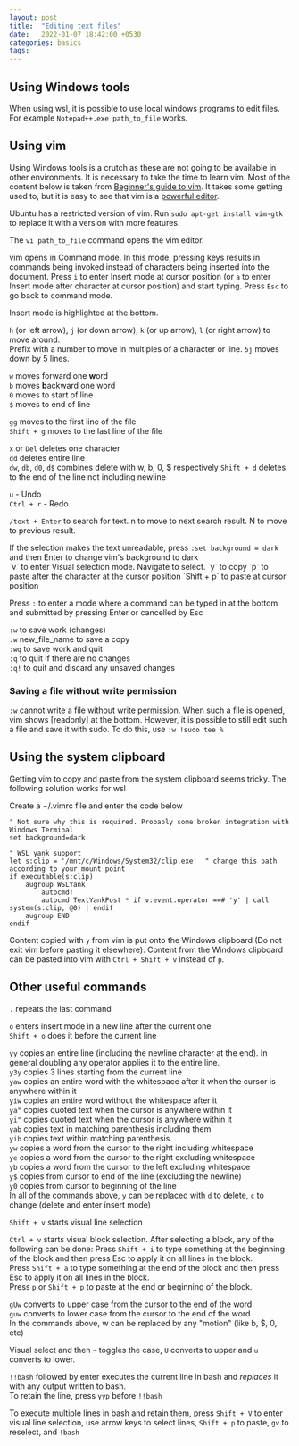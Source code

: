 ```yaml
---
layout: post
title:  "Editing text files"
date:   2022-01-07 18:42:00 +0530
categories: basics
tags: 
---
```


## Using Windows tools

When using wsl, it is possible to use local windows programs to edit files. For example `Notepad++.exe path_to_file` works.


## Using vim

Using Windows tools is a crutch as these are not going to be available in other environments. It is necessary to take the time to learn vim. Most of the content below is taken from [Beginner's guide to vim](https://www.linux.com/training-tutorials/vim-101-beginners-guide-vim/). It takes some getting used to, but it is easy to see that vim is a [powerful editor](https://www.barbarianmeetscoding.com/blog/boost-your-coding-fu-with-vscode-and-vim).

Ubuntu has a restricted version of vim. Run `sudo apt-get install vim-gtk` to replace it with a version with more features.

The `vi path_to_file` command opens the vim editor.

vim opens in Command mode. In this mode, pressing keys results in commands being invoked instead of characters being inserted into the document. Press `i` to enter Insert mode at cursor position (or `a` to enter Insert mode after character at cursor position) and start typing. Press `Esc` to go back to command mode.

Insert mode is highlighted at the bottom.

`h` (or left arrow), `j` (or down arrow), `k` (or up arrow), `l` (or right arrow) to move around.  
Prefix with a number to move in multiples of a character or line. `5j` moves down by 5 lines.

`w` moves forward one **w**ord  
`b` moves **b**ackward one word  
`0` moves to start of line  
`$` moves to end of line

`gg` moves to the first line of the file  
`Shift + g` moves to the last line of the file

`x` or `Del` deletes one character  
`dd` deletes entire line  
`dw`, `db`, `d0`, `d$` combines delete with w, b, 0, $ respectively
`Shift + d` deletes to the end of the line not including newline

`u` - Undo  
`Ctrl + r` - Redo

`/text + Enter` to search for text. n to move to next search result. N to move to previous result.

<aside>If the selection makes the text unreadable, press <code>:set background = dark</code> and then Enter to change vim's background to dark</aside>
`v` to enter Visual selection mode. Navigate to select.  
`y` to copy  
`p` to paste after the character at the cursor position  
`Shift + p` to paste at cursor position  

Press `:` to enter a mode where a command can be typed in at the bottom and submitted by pressing Enter or cancelled by Esc

`:w` to save work (changes)  
`:w` new_file_name to save a copy  
`:wq` to save work and quit  
`:q` to quit if there are no changes  
`:q!` to quit and discard any unsaved changes

### Saving a file without write permission

`:w` cannot write a file without write permission. When such a file is opened, vim shows \[readonly] at the bottom. However, it is possible to still edit such a file and save it with sudo. To do this, use `:w !sudo tee %`

## Using the system clipboard

Getting vim to copy and paste from the system clipboard seems tricky. The following solution works for wsl

Create a ~/.vimrc file and enter the code below
```
" Not sure why this is required. Probably some broken integration with Windows Terminal
set background=dark

" WSL yank support
let s:clip = '/mnt/c/Windows/System32/clip.exe'  " change this path according to your mount point
if executable(s:clip)
    augroup WSLYank
        autocmd!
        autocmd TextYankPost * if v:event.operator ==# 'y' | call system(s:clip, @0) | endif
    augroup END
endif

```

Content copied with `y` from vim is put onto the Windows clipboard (Do not exit vim before pasting it elsewhere).
Content from the Windows clipboard can be pasted into vim with `Ctrl + Shift + v` instead of `p`.

## Other useful commands

`.` repeats the last command

`o` enters insert mode in a new line after the current one  
`Shift + o` does it before the current line

`yy` copies an entire line (including the newline character at the end). In general doubling any operator applies it to the entire line.  
`y3y` copies 3 lines starting from the current line  
`yaw` copies an entire word with the whitespace after it when the cursor is anywhere within it  
`yiw` copies an entire word without the whitespace after it  
`ya"` copies quoted text when the cursor is anywhere within it  
`yi"` copies quoted text when the cursor is anywhere within it  
`yab` copies text in matching parenthesis including them  
`yib` copies text within matching parenthesis  
`yw` copies a word from the cursor to the right including whitespace  
`ye` copies a word from the cursor to the right excluding whitespace  
`yb` copies a word from the cursor to the left excluding whitespace  
`y$` copies from cursor to end of the line (excluding the newline)  
`y0` copies from cursor to beginning of the line  
In all of the commands above, `y` can be replaced with `d` to delete, `c` to change (delete and enter insert mode)

`Shift + v` starts visual line selection  

`Ctrl + v` starts visual block selection. After selecting a block, any of the following can be done:
Press `Shift + i` to type something at the beginning of the block and then press Esc to apply it on all lines in the block.  
Press `Shift + a` to type something at the end of the block and then press Esc to apply it on all lines in the block.  
Press `p` or `Shift + p` to paste at the end or beginning of the block.  

`gUw` converts to upper case from the cursor to the end of the word  
`guw` converts to lower case from the cursor to the end of the word  
In the commands above, w can be replaced by any "motion" (like b, $, 0, etc)

Visual select and then `~` toggles the case, `U` converts to upper and `u` converts to lower.

`!!bash` followed by enter executes the current line in bash and *replaces* it with any output written to bash.  
To retain the line, press `yyp` before `!!bash`

To execute multiple lines in bash and retain them, press `Shift + V` to enter visual line selection, use arrow keys to select lines, `Shift + p` to paste, `gv` to reselect, and `!bash`
